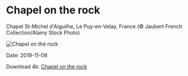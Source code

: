 # Chapel on the rock

Chapel St-Michel d'Aiguilhe, Le Puy-en-Velay, France (© Jaubert French Collection/Alamy Stock Photo)

![Chapel on the rock](https://bing.com/th?id=OHR.ChapelAiguilhe_EN-US4421310982_UHD.jpg&rf=LaDigue_UHD.jpg&pid=hp&w=1024&h=576)

Date: 2019-11-08

Download 4k: [Chapel on the rock](https://bing.com/th?id=OHR.ChapelAiguilhe_EN-US4421310982_UHD.jpg&rf=LaDigue_UHD.jpg&pid=hp&w=3840&h=2160)

